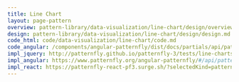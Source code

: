 ```yaml
---
title: Line Chart
layout: page-pattern
overview: pattern-library/data-visualization/line-chart/design/overview.md
design: pattern-library/data-visualization/line-chart/design/design.md
code_html: code/data-visualization/line-chart/code.md
code_angular: /components/angular-patternfly/dist/docs/partials/api/patternfly.charts.component.pfLineChart.html
impl_jquery: http://patternfly.github.io/patternfly-3/tests/line-charts.html
impl_angular: https://www.patternfly.org/angular-patternfly/#/api/patternfly.charts.component:pfLineChart
impl_react: https://patternfly-react-pf3.surge.sh/?selectedKind=patternfly-react%2FData%20Visualization%2FCharts&selectedStory=Line%20Chart
---
```

